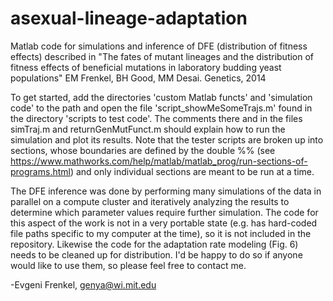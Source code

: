# asexual-lineage-adaptation
Matlab code for simulations and inference of DFE (distribution of fitness effects) described in "The fates of mutant lineages and the distribution of fitness effects of beneficial mutations in laboratory budding yeast populations" EM Frenkel, BH Good, MM Desai. Genetics, 2014

To get started, add the directories 'custom Matlab functs' and 'simulation code' to the path and open the file 'script_showMeSomeTrajs.m' found in the directory 'scripts to test code'.  The comments there and in the files simTraj.m and returnGenMutFunct.m should explain how to run the simulation and plot its results. Note that the tester scripts are broken up into sections, whose boundaries are defined by the double %% (see https://www.mathworks.com/help/matlab/matlab_prog/run-sections-of-programs.html) and only individual sections are meant to be run at a time. 

The DFE inference was done by performing many simulations of the data in parallel on a compute cluster and iteratively analyzing the results to determine which parameter values require further simulation. The code for this aspect of the work is not in a very portable state (e.g. has hard-coded file paths specific to my computer at the time), so it is not included in the repository. Likewise the code for the adaptation rate modeling (Fig. 6) needs to be cleaned up for distribution. I'd be happy to do so if anyone would like to use them, so please feel free to contact me.

-Evgeni Frenkel, genya@wi.mit.edu
